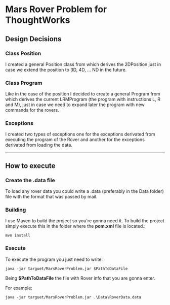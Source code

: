 Mars Rover Problem for **ThoughtWorks**
==

## Design Decisions

### Class Position

I created a general Position class from which derives the 2DPosition just in case we extend the position to 3D, 4D, ... ND in the future.

### Class Program

Like in the case of the position I decided to create a general Program from which derives the current LRMProgram (the program with instructions L, R and M), just in case we need to expand later the program with new commands for the rovers.

### Exceptions

I created two types of exceptions one for the exceptions derivated from executing the program of the Rover and another for the exceptions derivated from loading the data.

---

## How to execute

### Create the .data file

To load any rover data you could write a .data (preferably in the Data folder) file with the format that was passed by mail.

### Building

I use Maven to build the project so you're gonna need it.
To build the project simply execute this in the folder where the **pom.xml** file is located.:
```
mvn install
````

### Execute

To execute the program you just need to write:
```
java -jar targuet/MarsRoverProblem.jar $PathToDataFile
```
Being **$PathToDataFile** the file with Rover info that you are gonna enter.

For example:
```
java -jar targuet/MarsRoverProblem.jar .\Data\RoverData.data
```

